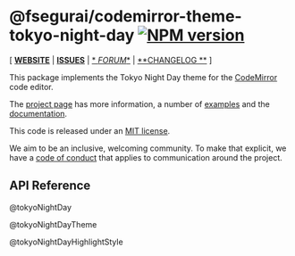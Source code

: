 <!-- NOTE: README.md is generated from src/README.md -->

# @fsegurai/codemirror-theme-tokyo-night-day [![NPM version](https://img.shields.io/npm/v/@fsegurai/codemirror-theme-tokyo-night-day.svg)](https://www.npmjs.org/package/@fsegurai/codemirror-theme-tokyo-night-day)

[ [**WEBSITE**](https://codemirror.net/6/) | [**ISSUES**](https://github.com/codemirror/codemirror.next/issues) | [*
*FORUM**](https://discuss.codemirror.net/c/next/) | [**CHANGELOG
**](https://github.com/codemirror/theme-one-dark/blob/main/CHANGELOG.md) ]

This package implements the Tokyo Night Day theme for the
[CodeMirror](https://codemirror.net/6/) code editor.

The [project page](https://codemirror.net/6/) has more information, a
number of [examples](https://codemirror.net/6/examples/) and the
[documentation](https://codemirror.net/6/docs/).

This code is released under an
[MIT license](https://github.com/fsegurai/cm6-themes/tree/main/LICENSE).

We aim to be an inclusive, welcoming community. To make that explicit,
we have a [code of
conduct](http://contributor-covenant.org/version/1/1/0/) that applies
to communication around the project.

## API Reference

@tokyoNightDay

@tokyoNightDayTheme

@tokyoNightDayHighlightStyle